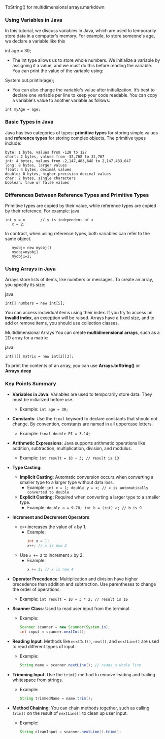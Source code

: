 ToString() for multidimensional arrays.markdown

### Using Variables in Java
In this tutorial, we discuss variables in Java, which are used to temporarily store data in a computer's memory. For example, to store someone's age, we declare a variable like this

int age = 30;
- The int type allows us to store whole numbers. We initialize a variable by assigning it a value, and we must do this before reading the variable. You can print the value of the variable using:

System.out.println(age);
- You can also change the variable's value after initialization. It’s best to declare one variable per line to keep your code readable. You can copy a variable's value to another variable as follows:
```
int myAge = age;
```

### Basic Types in Java
Java has two categories of types: **primitive types** for storing simple values and **reference types** for storing complex objects. The primitive types include:
```
byte: 1 byte, values from -128 to 127
short: 2 bytes, values from -32,768 to 32,767
int: 4 bytes, values from -2,147,483,648 to 2,147,483,647
long: 8 bytes, larger values
float: 4 bytes, decimal values
double: 8 bytes, higher precision decimal values
char: 2 bytes, single characters
boolean: true or false values
```


### Differences Between Reference Types and Primitive Types

Primitive types are copied by their value, while reference types are copied by their reference. For example:
java
```int x = 1;
int y = x       // y is independent of x
   x = 2;
```
In contrast, when using reference types, both variables can refer to the same object.
```
   myobj= new myobj()
   myobj=myobj1
   myobj1=2;
```

### Using Arrays in Java
Arrays store lists of items, like numbers or messages. To create an array, you specify its size:

java
```
int[] numbers = new int[5];
```
You can access individual items using their index. If you try to access an **invalid index**, an exception will be raised. Arrays have a fixed size, and to add or remove items, you should use collection classes.

Multidimensional Arrays
You can create **multidimensional arrays**, such as a 2D array for a matrix:

java
```
int[][] matrix = new int[2][3];                                                     
```
To print the contents of an array, you can use **Arrays.toString()** or **Arrays.deep**

### Key Points Summary

- **Variables in Java**: Variables are used to temporarily store data. They must be initialized before use. 
  - Example: `int age = 30;`

- **Constants**: Use the `final` keyword to declare constants that should not change. By convention, constants are named in all uppercase letters. 
  - Example: `final double PI = 3.14;`

- **Arithmetic Expressions**: Java supports arithmetic operations like addition, subtraction, multiplication, division, and modulus. 
  - Example: `int result = 10 + 3; // result is 13`

- **Type Casting**: 
  - **Implicit Casting**: Automatic conversion occurs when converting a smaller type to a larger type without data loss.
    - Example: `int x = 1; double y = x; // x is automatically converted to double`
  - **Explicit Casting**: Required when converting a larger type to a smaller type.
    - Example: `double a = 9.78; int b = (int) a; // b is 9`

- **Increment and Decrement Operators**: 
  - `x++` increases the value of `x` by 1.
    - Example: 
      ```java
      int x = 1;
      x++; // x is now 2
      ```
  - Use `x += 2` to increment `x` by 2.
    - Example: 
      ```java
      x += 2; // x is now 4
      ```

- **Operator Precedence**: Multiplication and division have higher precedence than addition and subtraction. Use parentheses to change the order of operations.
  - Example: `int result = 10 + 3 * 2; // result is 16`

- **Scanner Class**: Used to read user input from the terminal. 
  - Example: 
    ```java
    Scanner scanner = new Scanner(System.in);
    int input = scanner.nextInt();
    ```

- **Reading Input**: Methods like `nextInt()`, `next()`, and `nextLine()` are used to read different types of input.
  - Example: 
    ```java
    String name = scanner.nextLine(); // reads a whole line
    ```

- **Trimming Input**: Use the `trim()` method to remove leading and trailing whitespace from strings.
  - Example: 
    ```java
    String trimmedName = name.trim();
    ```

- **Method Chaining**: You can chain methods together, such as calling `trim()` on the result of `nextLine()` to clean up user input.
  - Example: 
    ```java
    String cleanInput = scanner.nextLine().trim();
    ```
